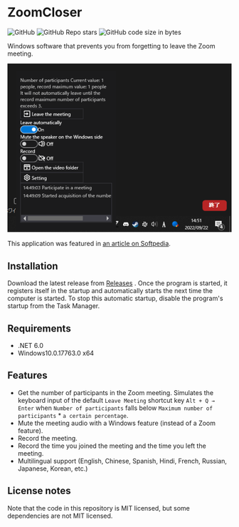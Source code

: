 # ZoomCloser

![GitHub](https://img.shields.io/github/license/34j/ZoomCloser)
![GitHub Repo stars](https://img.shields.io/github/stars/34j/ZoomCloser?style=social)
![GitHub code size in bytes](https://img.shields.io/github/languages/code-size/34j/ZoomCloser)

Windows software that prevents you from forgetting to leave the Zoom meeting.

![Sample](Example.png)

This application was featured in [an article on Softpedia](https://www.softpedia.com/get/Others/Miscellaneous/ZoomCloser.shtml).

## Installation

Download the latest release from [Releases](https://github.com/34j/ZoomCloser/releases)  . Once the program is started, it registers itself in the startup and automatically starts the next time the computer is started.
To stop this automatic startup, disable the program's startup from the Task Manager.

## Requirements

-   .NET 6.0
-   Windows10.0.17763.0 x64

## Features

-   Get the number of participants in the Zoom meeting. Simulates the keyboard input of the default `Leave Meeting` shortcut key `Alt + Q → Enter` when `Number of participants` falls below `Maximum number of participants` \* `a certain percentage`.
-   Mute the meeting audio with a Windows feature (instead of a Zoom feature).
-   Record the meeting.
-   Record the time you joined the meeting and the time you left the meeting.
-   Multilingual support (English, Chinese, Spanish, Hindi, French, Russian, Japanese, Korean, etc.)

## License notes

Note that the code in this repository is MIT licensed, but some dependencies are not MIT licensed.

